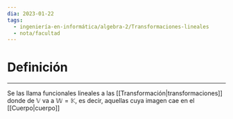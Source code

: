 ```yaml
---
dia: 2023-01-22
tags:
  - ingeniería-en-informática/algebra-2/Transformaciones-lineales
  - nota/facultad
---
```

# Definición
---
Se las llama funcionales lineales a las [[Transformación|transformaciones]] donde de $\mathbb{V}$ va a $\mathbb{W} = \mathbb{K}$, es decir, aquellas cuya imagen cae en el [[Cuerpo|cuerpo]]